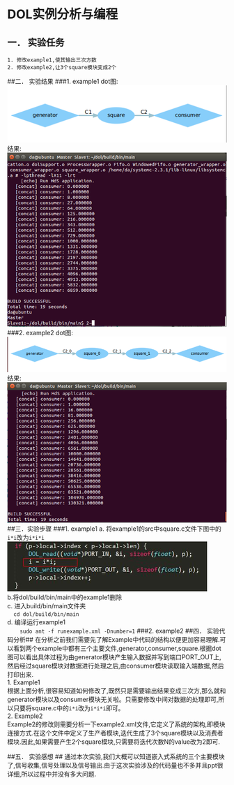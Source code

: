 # DOL实例分析与编程 #
## 一．   实验任务 
    1. 修改example1,使其输出三次方数
    2. 修改example2,让3个square模块变成2个
##二．    实验结果 
###1. example1
dot图:<br>
![](https://github.com/Lrrent/ES2016_14353257/blob/master/assignment/lab3/dot1.png)
<br>结果:<br>
![](https://github.com/Lrrent/ES2016_14353257/blob/master/assignment/lab3/example1.png)
###2.  example2
dot图:<br>
![](https://github.com/Lrrent/ES2016_14353257/blob/master/assignment/lab3/dot2.png)
<br>结果:<br>
![](https://github.com/Lrrent/ES2016_14353257/blob/master/assignment/lab3/example2.png)
##三．实验步骤 
###1. example1
 a. 将example1的src中square.c文件下图中的```i*i```改为```i*i*i```<br>
    ![](https://github.com/Lrrent/ES2016_14353257/blob/master/assignment/lab3/ex1_i.jpg)<br>
 b.将dol/build/bin/main中的example1删除<br>
 c.	进入build/bin/main文件夹<br>
    ``  cd dol/build/bin/main``<br>
d.	编译运行example1<br>
``    sudo ant -f runexample.xml -Dnumber=1``
###2.  example2
##四．    实验代码分析##
在分析之前我们需要先了解Example中代码的结构以便更加容易理解.可以看到两个example中都有三个主要文件,generator,consumer,square.根据dot图可以看出具体过程为由generator模块产生输入数据并写到端口PORT_OUT上,然后经过square模块对数据进行处理之后,由consumer模块读取输入端数据,然后打印出来.<br />
    1.    Example1<br />
    根据上面分析,很容易知道如何修改了,既然只是需要输出结果变成三次方,那么就和generator模块以及consumer模块无关啦。只需要修改中间对数据的处理即可,所以只要将square.c中的``i*i``改为``i*i*i``即可。<br />
    2.	Example2<br />
    Example2的修改则需要分析一下example2.xml文件,它定义了系统的架构,即模块连接方式.在这个文件中定义了生产者模块,迭代生成了3个square模块以及消费者模块.因此,如果需要产生2个square模块,只需要将迭代次数N的value改为2即可.<br />

##五．    实验感想 ##
通过本次实验,我们大概可以知道嵌入式系统的三个主要模块了,信号收集,信号处理以及信号输出.由于这次实验涉及的代码量也不多并且ppt很详细,所以过程中并没有多大问题.

